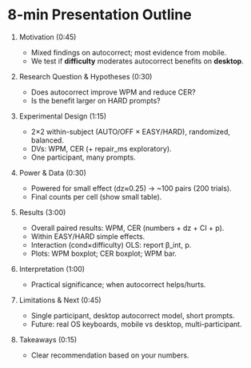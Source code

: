 # 8-min Presentation Outline

1. Motivation (0:45)
   - Mixed findings on autocorrect; most evidence from mobile.
   - We test if **difficulty** moderates autocorrect benefits on **desktop**.

2. Research Question & Hypotheses (0:30)
   - Does autocorrect improve WPM and reduce CER?
   - Is the benefit larger on HARD prompts?

3. Experimental Design (1:15)
   - 2×2 within-subject (AUTO/OFF × EASY/HARD), randomized, balanced.
   - DVs: WPM, CER (+ repair_ms exploratory).
   - One participant, many prompts.

4. Power & Data (0:30)
   - Powered for small effect (dz≈0.25) → ~100 pairs (200 trials).
   - Final counts per cell (show small table).

5. Results (3:00)
   - Overall paired results: WPM, CER (numbers + dz + CI + p).
   - Within EASY/HARD simple effects.
   - Interaction (cond×difficulty) OLS: report β_int, p.
   - Plots: WPM boxplot; CER boxplot; WPM bar.

6. Interpretation (1:00)
   - Practical significance; when autocorrect helps/hurts.

7. Limitations & Next (0:45)
   - Single participant, desktop autocorrect model, short prompts.
   - Future: real OS keyboards, mobile vs desktop, multi-participant.

8. Takeaways (0:15)
   - Clear recommendation based on your numbers.
